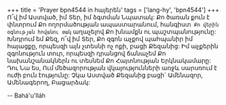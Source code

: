 +++
title = 'Prayer bpn4544 in հայերեն'
tags = ['lang-hy', 'bpn4544']
+++
Ո՜վ իմ Աստված, իմ Տեր, իմ ձգտման Նպատակ: Քո ծառան քուն է փնտրում Քո ողորմածության ապաստարանում, հանգիստ` Քո վերին օգնության հովանու տակ` աղաչելով Քո խնամքն ու պաշտպանությունը:
	Խնդրում եմ Քեզ, ո՜վ իմ Տեր, Քո զգոն աչքով պահպանիր իմ հայացքը, որպեսզի այն չտեսնի ոչ ոքի, բացի Քեզանից: Իմ աչքերին զգոնություն տուր, որպեսզի դրանցով ճանաչեմ Քո նախանշանակներն ու տեսնեմ Քո Հայտնության Երկնակամարը:
	Դու Նա ես, Ում մեծազորության վկայությունների առջև սարսռում է ուժի բուն էությունը:
	Չկա Աստված Քեզանից բացի` Ամենազոր, Ամենագերող, Բացարձակ:

-- Bahá'u'lláh
